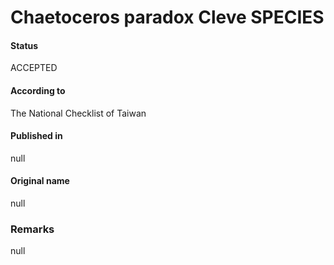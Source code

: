 Chaetoceros paradox Cleve SPECIES
=======

#### Status
ACCEPTED

#### According to
The National Checklist of Taiwan

#### Published in
null

#### Original name
null

### Remarks
null
